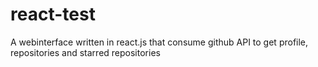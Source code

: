 # react-test
A webinterface written in react.js that consume github API to get profile, repositories and starred repositories
